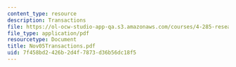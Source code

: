 ```yaml
---
content_type: resource
description: Transactions
file: https://ol-ocw-studio-app-qa.s3.amazonaws.com/courses/4-285-research-topics-in-architecture-citizen-centered-design-of-open-governance-systems-fall-2002/7f458bd2426b2d4f7873d36b56dc18f5_Nov05Transactions.pdf
file_type: application/pdf
resourcetype: Document
title: Nov05Transactions.pdf
uid: 7f458bd2-426b-2d4f-7873-d36b56dc18f5
---
```

